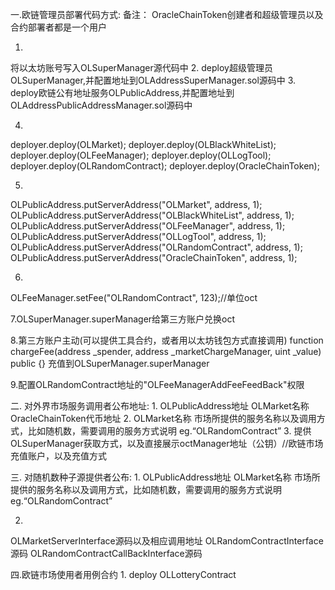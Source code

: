 
一.欧链管理员部署代码方式:
备注：
OracleChainToken创建者和超级管理员以及合约部署者都是一个用户

1.
将以太坊账号写入OLSuperManager源代码中
2.
deploy超级管理员OLSuperManager,并配置地址到OLAddressSuperManager.sol源码中
3.
deploy欧链公有地址服务OLPublicAddress,并配置地址到OLAddressPublicAddressManager.sol源码中

4.
deployer.deploy(OLMarket);
deployer.deploy(OLBlackWhiteList);
deployer.deploy(OLFeeManager);
deployer.deploy(OLLogTool);
deployer.deploy(OLRandomContract);
deployer.deploy(OracleChainToken);

5.
OLPublicAddress.putServerAddress("OLMarket", address, 1);
OLPublicAddress.putServerAddress("OLBlackWhiteList", address, 1);
OLPublicAddress.putServerAddress("OLFeeManager", address, 1);
OLPublicAddress.putServerAddress("OLLogTool", address, 1);
OLPublicAddress.putServerAddress("OLRandomContract", address, 1);
OLPublicAddress.putServerAddress("OracleChainToken", address, 1);

6.
OLFeeManager.setFee("OLRandomContract", 123);//单位oct

7.OLSuperManager.superManager给第三方账户兑换oct

8.第三方账户主动(可以提供工具合约，或者用以太坊钱包方式直接调用)
function chargeFee(address _spender, address _marketChargeManager, uint _value) public {}
充值到OLSuperManager.superManager

9.配置OLRandomContract地址的"OLFeeManagerAddFeeFeedBack"权限

二.
对外界市场服务调用者公布地址:
1.
OLPublicAddress地址
OLMarket名称
OracleChainToken代币地址
2.
OLMarket名称
市场所提供的服务名称以及调用方式，比如随机数，需要调用的服务方式说明
eg.“OLRandomContract”
3.
提供OLSuperManager获取方式，以及直接展示octManager地址（公钥）//欧链市场充值账户，以及充值方式

三.
对随机数种子源提供者公布:
1.
OLPublicAddress地址
OLMarket名称
市场所提供的服务名称以及调用方式，比如随机数，需要调用的服务方式说明
eg.“OLRandomContract”

2.
OLMarketServerInterface源码以及相应调用地址
OLRandomContractInterface源码
OLRandomContractCallBackInterface源码


四.欧链市场使用者用例合约
1.
deploy OLLotteryContract


